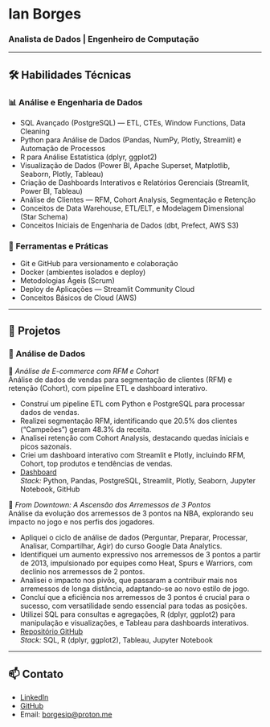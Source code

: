 # Ian Borges  
### **Analista de Dados | Engenheiro de Computação**  
---

## 🛠️ Habilidades Técnicas  

### 📊 Análise e Engenharia de Dados  
- SQL Avançado (PostgreSQL) — ETL, CTEs, Window Functions, Data Cleaning  
- Python para Análise de Dados (Pandas, NumPy, Plotly, Streamlit) e Automação de Processos  
- R para Análise Estatística (dplyr, ggplot2)  
- Visualização de Dados (Power BI, Apache Superset, Matplotlib, Seaborn, Plotly, Tableau)  
- Criação de Dashboards Interativos e Relatórios Gerenciais (Streamlit, Power BI, Tableau)  
- Análise de Clientes — RFM, Cohort Analysis, Segmentação e Retenção  
- Conceitos de Data Warehouse, ETL/ELT, e Modelagem Dimensional (Star Schema)  
- Conceitos Iniciais de Engenharia de Dados (dbt, Prefect, AWS S3)  

### 🧰 Ferramentas e Práticas  
- Git e GitHub para versionamento e colaboração  
- Docker (ambientes isolados e deploy)  
- Metodologias Ágeis (Scrum)  
- Deploy de Aplicações — Streamlit Community Cloud  
- Conceitos Básicos de Cloud (AWS)  

---

## 🚀 Projetos  

### 💾 Análise de Dados  

🔗 *Análise de E-commerce com RFM e Cohort*  
Análise de dados de vendas para segmentação de clientes (RFM) e retenção (Cohort), com pipeline ETL e dashboard interativo.  
- Construí um pipeline ETL com Python e PostgreSQL para processar dados de vendas.  
- Realizei segmentação RFM, identificando que 20.5% dos clientes (“Campeões”) geram 48.3% da receita.  
- Analisei retenção com Cohort Analysis, destacando quedas iniciais e picos sazonais.  
- Criei um dashboard interativo com Streamlit e Plotly, incluindo RFM, Cohort, top produtos e tendências de vendas.  
- [Dashboard](https://ecommerce-data-analysis-borgesip.streamlit.app/)  
*Stack:* Python, Pandas, PostgreSQL, Streamlit, Plotly, Seaborn, Jupyter Notebook, GitHub  

🔗 *From Downtown: A Ascensão dos Arremessos de 3 Pontos*  
Análise da evolução dos arremessos de 3 pontos na NBA, explorando seu impacto no jogo e nos perfis dos jogadores.  
- Apliquei o ciclo de análise de dados (Perguntar, Preparar, Processar, Analisar, Compartilhar, Agir) do curso Google Data Analytics.  
- Identifiquei um aumento expressivo nos arremessos de 3 pontos a partir de 2013, impulsionado por equipes como Heat, Spurs e Warriors, com declínio nos arremessos de 2 pontos.  
- Analisei o impacto nos pivôs, que passaram a contribuir mais nos arremessos de longa distância, adaptando-se ao novo estilo de jogo.  
- Concluí que a eficiência nos arremessos de 3 pontos é crucial para o sucesso, com versatilidade sendo essencial para todas as posições.  
- Utilizei SQL para consultas e agregações, R (dplyr, ggplot2) para manipulação e visualizações, e Tableau para dashboards interativos.  
- [Repositório GitHub](https://github.com/borgesip/From-Downtown-Projeto-GoogleDataAnalytics)  
*Stack:* SQL, R (dplyr, ggplot2), Tableau, Jupyter Notebook  

---

## 📫 Contato  
- [LinkedIn](https://linkedin.com/in/borgesip)  
- [GitHub](https://github.com/borgesip)  
- Email: borgesip@proton.me  

